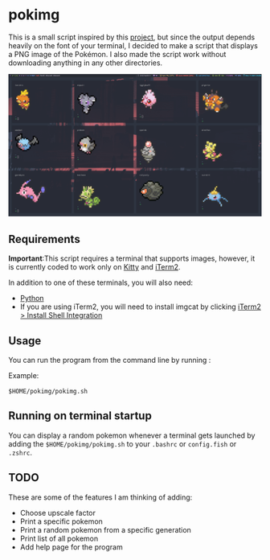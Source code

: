 # pokimg

This is a small script inspired by this [project](https://gitlab.com/phoneybadger/pokemon-colorscripts), but since the output depends heavily on the font of your terminal, I decided to make a script that displays a PNG image of the Pokémon. I also made the script work without downloading anything in any other directories.

![Screenshot](screenshot.png)

## Requirements
**Important**:This script requires a terminal that supports images, however, it is currently coded to work only on [Kitty](https://sw.kovidgoyal.net/kitty/) and [iTerm2](https://iterm2.com/downloads.html).

In addition to one of these terminals, you will also need:
  - [Python](https://www.python.org/downloads/)
  - If you are using iTerm2, you will need to install imgcat by clicking [iTerm2 > Install Shell Integration](https://i.stack.imgur.com/0DseS.png)

## Usage
You can run the program from the command line by running [](https://github.com/FuzzyGrim/pokimg/blob/master/pokimg.sh):

Example:
```
$HOME/pokimg/pokimg.sh
```

## Running on terminal startup
You can display a random pokemon whenever a terminal gets launched by adding the `$HOME/pokimg/pokimg.sh` to your `.bashrc` or `config.fish` or `.zshrc`.


## TODO

These are some of the features I am thinking of adding:

  - Choose upscale factor
  - Print a specific pokemon
  - Print a random pokemon from a specific generation
  - Print list of all pokemon
  - Add help page for the program
